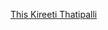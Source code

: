 [This Kireeti Thatipalli
](https://drive.google.com/drive/folders/1GbAUXcfLFQUzF7VB2z6K-dAL8T5OTjuN?usp=drive_link)
